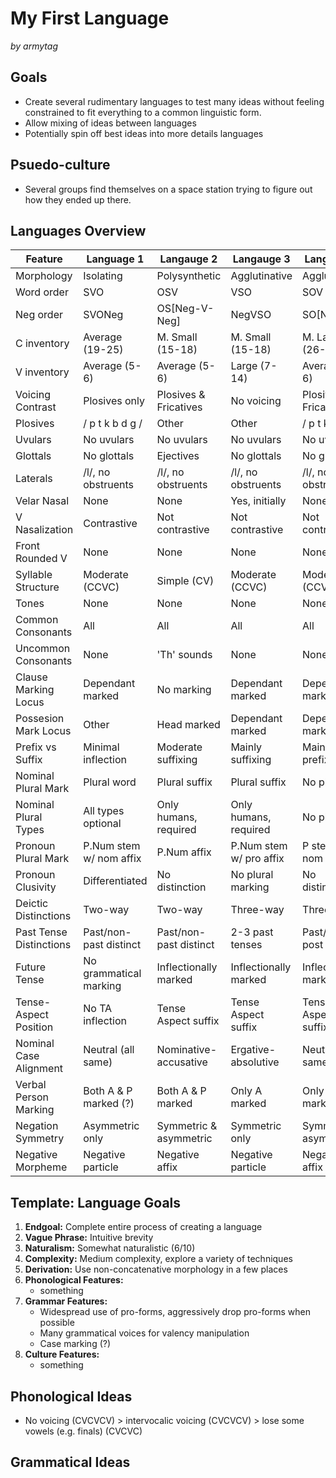 # My First Language

_by armytag_

## Goals

 - Create several rudimentary languages to test many ideas without feeling constrained to fit everything to a common linguistic form.
 - Allow mixing of ideas between languages
 - Potentially spin off best ideas into more details languages

## Psuedo-culture

 - Several groups find themselves on a space station trying to figure out how they ended up there.
 
## Languages Overview

| Feature                 | Language 1              | Langauge 2              | Langauge 3              | Langauge 4              |
|---                      |---                      |---                      |---                      |---                      |
| Morphology              | Isolating               | Polysynthetic           | Agglutinative           | Agglutinative           |
| Word order              | SVO                     | OSV                     | VSO                     | SOV                     |
| Neg order               | SVONeg                  | OS[Neg-V-Neg]           | NegVSO                  | SO[Neg-V]               |
| C inventory             | Average (19-25)         | M. Small (15-18)        | M. Small (15-18)        | M. Large (26-33)        |
| V inventory             | Average (5-6)           | Average (5-6)           | Large (7-14)            | Average (5-6)           |
| Voicing Contrast        | Plosives only           | Plosives & Fricatives   | No voicing              | Plosives & Fricatives   |
| Plosives                | / p t k b d g /         | Other                   | Other                   | / p t k b d g /         |
| Uvulars                 | No uvulars              | No uvulars              | No uvulars              | No uvulars              |
| Glottals                | No glottals             | Ejectives               | No glottals             | No glottals             |
| Laterals                | /l/, no obstruents      | /l/, no obstruents      | /l/, no obstruents      | /l/, no obstruents      |
| Velar Nasal             | None                    | None                    | Yes, initially          | None                    |
| V Nasalization          | Contrastive             | Not contrastive         | Not contrastive         | Not contrastive         |
| Front Rounded V         | None                    | None                    | None                    | None                    |
| Syllable Structure      | Moderate (CCVC)         | Simple (CV)             | Moderate (CCVC)         | Moderate (CCVC)         |
| Tones                   | None                    | None                    | None                    | None                    |
| Common Consonants       | All                     | All                     | All                     | All                     |
| Uncommon Consonants     | None                    | 'Th' sounds             | None                    | None                    |
| Clause Marking Locus    | Dependant marked        | No marking              | Dependant marked        | Dependant marked        |
| Possesion Mark Locus    | Other                   | Head marked             | Dependant marked        | Dependant marked        |
| Prefix vs Suffix        | Minimal inflection      | Moderate suffixing      | Mainly suffixing        | Mainly prefixing        |
| Nominal Plural Mark     | Plural word             | Plural suffix           | Plural suffix           | No plural               |
| Nominal Plural Types    | All types optional      | Only humans, required   | Only humans, required   | No plural               |
| Pronoun Plural Mark     | P.Num stem w/ nom affix | P.Num affix             | P.Num stem w/ pro affix | P stem w/ nom affix     |
| Pronoun Clusivity       | Differentiated          | No distinction          | No plural marking       | No distinction          |
| Deictic Distinctions    | Two-way                 | Two-way                 | Three-way               | Three-way               |
| Past Tense Distinctions | Past/non-past distinct  | Past/non-past distinct  | 2-3 past tenses         | Past/non-post distinct  |
| Future Tense            | No grammatical marking  | Inflectionally marked   | Inflectionally marked   | Inflectionally marked   |
| Tense-Aspect Position   | No TA inflection        | Tense Aspect suffix     | Tense Aspect suffix     | Tense Aspect suffix     |
| Nominal Case Alignment  | Neutral (all same)      | Nominative-accusative   | Ergative-absolutive     | Neutral (all same)      |
| Verbal Person Marking   | Both A & P marked (?)   | Both A & P marked       | Only A marked           | Only P marked           |
| Negation Symmetry       | Asymmetric only         | Symmetric & asymmetric  | Symmetric only          | Symmetric & asymmetric  |
| Negative Morpheme       | Negative particle       | Negative affix          | Negative particle       | Negative affix          |

## Template: Language Goals

1. **Endgoal:** Complete entire process of creating a language
2. **Vague Phrase:** Intuitive brevity
3. **Naturalism:** Somewhat naturalistic (6/10)
4. **Complexity:** Medium complexity, explore a variety of techniques
5. **Derivation:** Use non-concatenative morphology in a few places
6. **Phonological Features:** 
    - something
7. **Grammar Features:**
    - Widespread use of pro-forms, aggressively drop pro-forms when possible
    - Many grammatical voices for valency manipulation
    - Case marking (?)
8. **Culture Features:** 
    - something

## Phonological Ideas

 - No voicing (CVCVCV) > intervocalic voicing (CVCVCV) > lose some vowels (e.g. finals) (CVCVC)

## Grammatical Ideas
